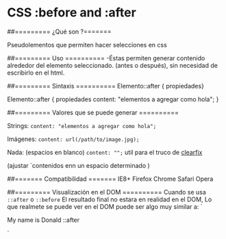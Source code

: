 # CSS :before and :after 

##========= ¿Qué son ?=======

Pseudolementos que permiten hacer selecciones en css

##========= Uso ==========
-Éstas permiten generar contenido alrededor del elemento seleccionado. (antes o después),
sin necesidad de escribirlo en el html.

##========= Sintaxis ==========
Elemento::after { propiedades}

Elemento::after {
	propiedades
	content: "elementos a agregar como hola";
}

##========= Valores que se puede generar ==========

Strings:  `content: "elementos a agregar como hola";`

Imágenes: `content: url(/path/to/image.jpg);`

Nada: (espacios en blanco)   `content: "";`  util para el truco de  [clearfix](http://es.learnlayout.com/clearfix.html)

(ajustar ´contenidos enn un espacio determinado )




##======= Compatibilidad =======
IE8+
Firefox
Chrome
Safari
Opera


##========= Visualización en el DOM ==========
Cuando se usa `::after` o `::before` El resultado final no estara en realidad en el DOM,
Lo que realmete se puede ver en el DOM puede ser algo muy similar a:
`<p>
	My name is Donald
	::after
</p>`

